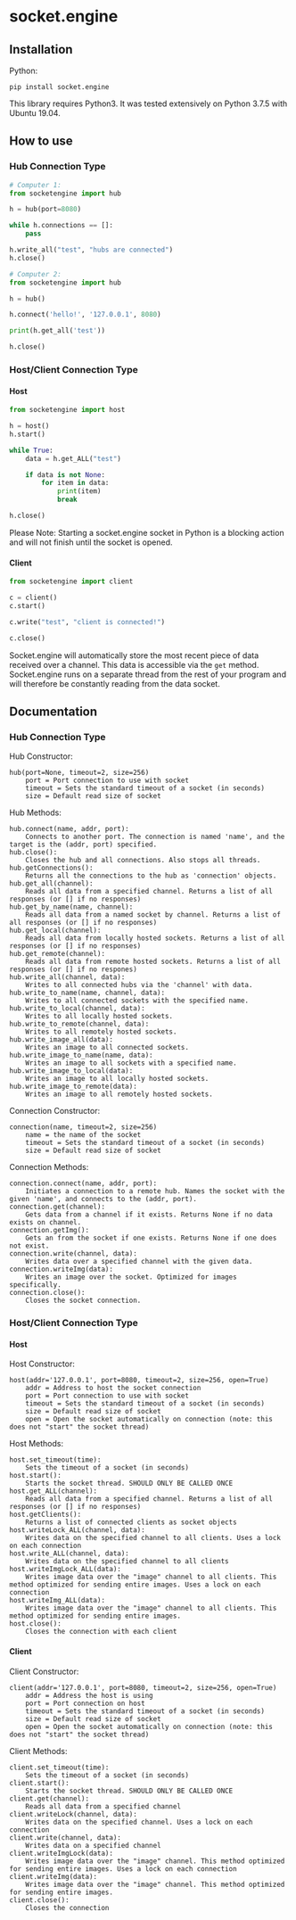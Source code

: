 # socket.engine

## Installation

Python:
```
pip install socket.engine
```

This library requires Python3. It was tested extensively on Python 3.7.5 with Ubuntu 19.04.

## How to use

### Hub Connection Type

```python
# Computer 1:
from socketengine import hub

h = hub(port=8080)

while h.connections == []:
	pass

h.write_all("test", "hubs are connected")
h.close()
```

```python
# Computer 2:
from socketengine import hub

h = hub()

h.connect('hello!', '127.0.0.1', 8080)

print(h.get_all('test'))

h.close()
```

### Host/Client Connection Type

#### Host
```python
from socketengine import host

h = host()
h.start()

while True:
	data = h.get_ALL("test")

	if data is not None:
		for item in data:
			print(item)
			break

h.close()
```
Please Note: Starting a socket.engine socket in Python is a blocking action and will not finish until the socket is opened.

#### Client
```python
from socketengine import client

c = client()
c.start()

c.write("test", "client is connected!")

c.close()
```

Socket.engine will automatically store the most recent piece of data received over a channel. This data is accessible via the `get` method. Socket.engine runs on a separate thread from the rest of your program and will therefore be constantly reading from the data socket.

## Documentation

### Hub Connection Type

Hub Constructor:
```
hub(port=None, timeout=2, size=256)
	port = Port connection to use with socket
	timeout = Sets the standard timeout of a socket (in seconds)
	size = Default read size of socket
```
Hub Methods:
```
hub.connect(name, addr, port):
	Connects to another port. The connection is named 'name', and the target is the (addr, port) specified.
hub.close():
	Closes the hub and all connections. Also stops all threads.
hub.getConnections():
	Returns all the connections to the hub as 'connection' objects.
hub.get_all(channel):
	Reads all data from a specified channel. Returns a list of all responses (or [] if no responses)
hub.get_by_name(name, channel):
	Reads all data from a named socket by channel. Returns a list of all responses (or [] if no responses)
hub.get_local(channel):
	Reads all data from locally hosted sockets. Returns a list of all responses (or [] if no responses)
hub.get_remote(channel):
	Reads all data from remote hosted sockets. Returns a list of all responses (or [] if no respones)
hub.write_all(channel, data):
	Writes to all connected hubs via the 'channel' with data.
hub.write_to_name(name, channel, data):
	Writes to all connected sockets with the specified name.
hub.write_to_local(channel, data):
	Writes to all locally hosted sockets.
hub.write_to_remote(channel, data):
	Writes to all remotely hosted sockets.
hub.write_image_all(data):
	Writes an image to all connected sockets.
hub.write_image_to_name(name, data):
	Writes an image to all sockets with a specified name.
hub.write_image_to_local(data):
	Writes an image to all locally hosted sockets.
hub.write_image_to_remote(data):
	Writes an image to all remotely hosted sockets.
```

Connection Constructor:
```
connection(name, timeout=2, size=256)
	name = the name of the socket
	timeout = Sets the standard timeout of a socket (in seconds)
	size = Default read size of socket
```
Connection Methods:
```
connection.connect(name, addr, port):
	Initiates a connection to a remote hub. Names the socket with the given 'name', and connects to the (addr, port).
connection.get(channel):
	Gets data from a channel if it exists. Returns None if no data exists on channel.
connection.getImg():
	Gets an from the socket if one exists. Returns None if one does not exist.
connection.write(channel, data):
	Writes data over a specified channel with the given data.
connection.writeImg(data):
	Writes an image over the socket. Optimized for images specifically.
connection.close():
	Closes the socket connection.
```

### Host/Client Connection Type

#### Host

Host Constructor:
```
host(addr='127.0.0.1', port=8080, timeout=2, size=256, open=True)
	addr = Address to host the socket connection
	port = Port connection to use with socket
	timeout = Sets the standard timeout of a socket (in seconds)
	size = Default read size of socket
	open = Open the socket automatically on connection (note: this does not "start" the socket thread)
```
Host Methods:
```
host.set_timeout(time):
	Sets the timeout of a socket (in seconds)
host.start():
	Starts the socket thread. SHOULD ONLY BE CALLED ONCE
host.get_ALL(channel):
	Reads all data from a specified channel. Returns a list of all responses (or [] if no responses)
host.getClients():
	Returns a list of connected clients as socket objects
host.writeLock_ALL(channel, data):
	Writes data on the specified channel to all clients. Uses a lock on each connection
host.write_ALL(channel, data):
	Writes data on the specified channel to all clients
host.writeImgLock_ALL(data): 
	Writes image data over the "image" channel to all clients. This method optimized for sending entire images. Uses a lock on each connection
host.writeImg_ALL(data): 
	Writes image data over the "image" channel to all clients. This method optimized for sending entire images.
host.close(): 
	Closes the connection with each client
```

#### Client
Client Constructor:
```
client(addr='127.0.0.1', port=8080, timeout=2, size=256, open=True)
	addr = Address the host is using
	port = Port connection on host
	timeout = Sets the standard timeout of a socket (in seconds)
	size = Default read size of socket
	open = Open the socket automatically on connection (note: this does not "start" the socket thread)
```
Client Methods:
```
client.set_timeout(time):
	Sets the timeout of a socket (in seconds)
client.start():
	Starts the socket thread. SHOULD ONLY BE CALLED ONCE
client.get(channel):
	Reads all data from a specified channel
client.writeLock(channel, data):
	Writes data on the specified channel. Uses a lock on each connection
client.write(channel, data): 
	Writes data on a specified channel
client.writeImgLock(data):
	Writes image data over the "image" channel. This method optimized for sending entire images. Uses a lock on each connection
client.writeImg(data):
	Writes image data over the "image" channel. This method optimized for sending entire images.
client.close():
	Closes the connection
```
